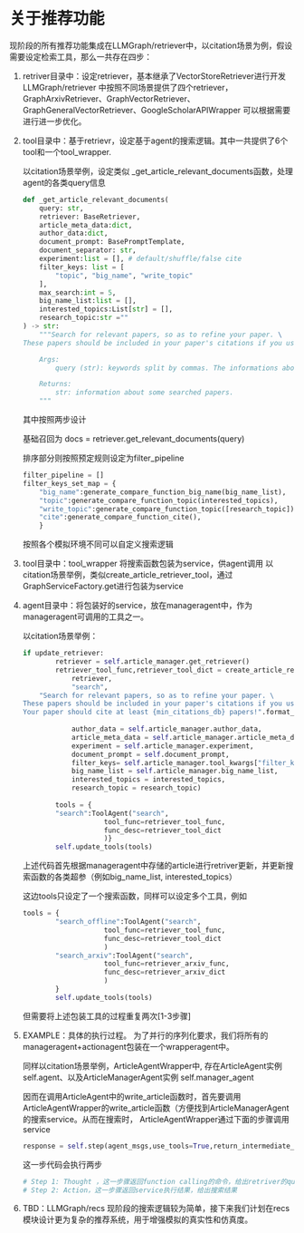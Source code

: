 # 关于推荐功能

现阶段的所有推荐功能集成在LLMGraph/retriever中，以citation场景为例，假设需要设定检索工具，那么一共存在四步：

1. retriver目录中：设定retriever，基本继承了VectorStoreRetriever进行开发
    LLMGraph/retriever 中按照不同场景提供了四个retriever，GraphArxivRetriever、GraphVectorRetriever、GraphGeneralVectorRetriever、GoogleScholarAPIWrapper
    可以根据需要进行进一步优化。


2.  tool目录中：基于retrievr，设定基于agent的搜索逻辑。其中一共提供了6个tool和一个tool_wrapper.

    以citation场景举例，设定类似 _get_article_relevant_documents函数，处理agent的各类query信息
    

    ```python
    def _get_article_relevant_documents(
        query: str,
        retriever: BaseRetriever,
        article_meta_data:dict,
        author_data:dict,
        document_prompt: BasePromptTemplate,
        document_separator: str,
        experiment:list = [], # default/shuffle/false cite
        filter_keys: list = [
            "topic", "big_name", "write_topic"
        ],
        max_search:int = 5,
        big_name_list:list = [],
        interested_topics:List[str] = [],
        research_topic:str =""
    ) -> str:
        """Search for relevant papers, so as to refine your paper. \
    These papers should be included in your paper's citations if you use them in your paper. 

        Args:
            query (str): keywords split by commas. The informations about the papers you want to cite, you can enter some keywords or other info.

        Returns:
            str: information about some searched papers.
        """
    ```

    其中按照两步设计
    
    基础召回为 docs = retriever.get_relevant_documents(query)
    
    排序部分则按照预定规则设定为filter_pipeline
    
    ```python
    filter_pipeline = []
    filter_keys_set_map = {
        "big_name":generate_compare_function_big_name(big_name_list), 
        "topic":generate_compare_function_topic(interested_topics),
        "write_topic":generate_compare_function_topic([research_topic]),
        "cite":generate_compare_function_cite(),
        }
    ```

    按照各个模拟环境不同可以自定义搜索逻辑

3. tool目录中：tool_wrapper
    将搜索函数包装为service，供agent调用
    以citation场景举例，类似create_article_retriever_tool，通过GraphServiceFactory.get进行包装为service

4. agent目录中：将包装好的service，放在manageragent中，作为manageragent可调用的工具之一。
    
    以citation场景举例：
    ```python
    if update_retriever:
            retriever = self.article_manager.get_retriever()
            retriever_tool_func,retriever_tool_dict = create_article_retriever_tool(
                retriever,
                "search",
        "Search for relevant papers, so as to refine your paper. \
    These papers should be included in your paper's citations if you use them in your paper. \
    Your paper should cite at least {min_citations_db} papers!".format_map(self.article_write_configs),
                
                author_data = self.article_manager.author_data,
                article_meta_data = self.article_manager.article_meta_data,
                experiment = self.article_manager.experiment,
                document_prompt = self.document_prompt,
                filter_keys= self.article_manager.tool_kwargs["filter_keys"],
                big_name_list = self.article_manager.big_name_list,
                interested_topics = interested_topics,
                research_topic = research_topic)
            
            tools = {
            "search":ToolAgent("search",
                        tool_func=retriever_tool_func,
                        func_desc=retriever_tool_dict
                        )}
            self.update_tools(tools)
    ```
    上述代码首先根据manageragent中存储的article进行retriver更新，并更新搜索函数的各类超参（例如big_name_list, interested_topics）

    这边tools只设定了一个搜索函数，同样可以设定多个工具，例如
    ```python
    tools = {
            "search_offline":ToolAgent("search",
                        tool_func=retriever_tool_func,
                        func_desc=retriever_tool_dict
                        )
            "search_arxiv":ToolAgent("search",
                        tool_func=retriever_arxiv_func,
                        func_desc=retriever_arxiv_dict
                        )
            }
            self.update_tools(tools)
    ```
    但需要将上述包装工具的过程重复两次[1-3步骤]


5. EXAMPLE：具体的执行过程。
    为了并行的序列化要求，我们将所有的manageragent+actionagent包装在一个wrapperagent中。

    同样以citation场景举例，ArticleAgentWrapper中, 存在ArticleAgent实例 self.agent、以及ArticleManagerAgent实例 self.manager_agent

    因而在调用ArticleAgent中的write_article函数时，首先要调用ArticleAgentWrapper的write_article函数（方便找到ArticleManagerAgent的搜索service。从而在搜索时， ArticleAgentWrapper通过下面的步骤调用service
    ```python
    response = self.step(agent_msgs,use_tools=True,return_intermediate_steps=True)
    ```

    这一步代码会执行两步
    ```python
    # Step 1: Thought ，这一步骤返回function calling的命令，给出retriver的query词
    # Step 2: Action，这一步骤返回service执行结果，给出搜索结果
    ```

6. TBD：LLMGraph/recs
    现阶段的搜索逻辑较为简单，接下来我们计划在recs模块设计更为复杂的推荐系统，用于增强模拟的真实性和仿真度。